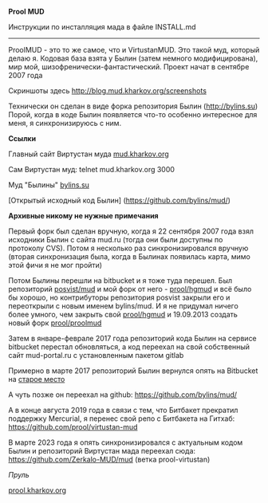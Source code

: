 **Prool MUD**

Инструкции по инсталляция мада в файле INSTALL.md

---

ProolMUD - это то же самое, что и VirtustanMUD. Это такой муд, который делаю я. Кодовая база взята у Былин
(затем немного модифицирована), мир мой, шизофренически-фантастический.
Проект начат в сентябре 2007 года

Скриншоты здесь http://blog.mud.kharkov.org/screenshots

Технически он сделан в виде форка репозитория Былин (http://bylins.su)
Порой, когда в коде Былин появляется что-то особенно интересное для меня, я синхронизируюсь с ним.

**Ссылки**

Главный сайт Виртустан муда [mud.kharkov.org](http://mud.kharkov.org)

Сам Виртустан муд: telnet mud.kharkov.org 3000

Муд "Былины" [bylins.su](http://bylins.su)

[Открытый исходный код Былин] (https://github.com/bylins/mud/)

**Архивные никому не нужные примечания**

Первый форк был сделан вручную, когда я 22 сентября 2007 года взял исходники Былин с сайта mud.ru
(тогда они были доступны по протоколу CVS). Потом я несколько раз синхронизировался вручную (вторая синхронизация
была, когда в Былинах появилась карта, мимо этой фичи я не мог пройти)

Потом Былины перешли на bitbucket и я тоже туда перешел.
Был репозиторий [posvist/mud](https://bitbucket.org/posvist/mud) и мой форк от него -
[prool/hgmud](https://bitbucket.org/prool/hgmud) и всё было бы хорошо,
но контрибуторы репозитория posvist закрыли его и переоткрыли с новым именем bylins/mud. И я не придумал
ничего более умного, чем закрыть свой [prool/hgmud](https://bitbucket.org/prool/hgmud) и 19.09.2013 создать новый форк
[prool/proolmud](https://bitbucket.org/prool/proolmud)

Затем в январе-феврале 2017 года репозиторий кода Былин на сервисе bitbucket перестал обновляться, а код
переехал на свой собственный сайт mud-portal.ru с установленным пакетом gitlab

Примерно в марте 2017 репозиторий Былин вернулся опять на Bitbucket на [старое место](https://bitbucket.org/bylins/mud)

А чуть позже он переехал на github: https://github.com/bylins/mud/

А в конце августа 2019 года в связи с тем, что Битбакет прекратил поддержку Mercurial, я перенес свой репо с
Битбакета на Гитхаб: https://github.com/prool/virtustan-mud

В марте 2023 года я опять синхронизировался с актуальным кодом Былин и репозиторий Виртустан мада переехал
сюда: https://github.com/Zerkalo-MUD/mud (ветка prool-virtustan)

*Пруль*

[prool.kharkov.org](http://prool.kharkov.org)


